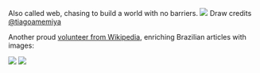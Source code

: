 Also called web, chasing to build a world with no barriers.
![](https://github.com/webysther/webysther/raw/master/samurai.png)
Draw credits [@tiagoamemiya](https://github.com/tiagoamemiya)

Another proud [volunteer from Wikipedia](https://commons.wikimedia.org/wiki/User:Webysther), enriching Brazilian articles with images:

[![](https://upload.wikimedia.org/wikipedia/commons/thumb/f/fc/Webysther_20170619072151_-_Pedra_do_ba%C3%BA_e_a_direita_Vale_do_Paiol_Grande.jpg/1280px-Webysther_20170619072151_-_Pedra_do_ba%C3%BA_e_a_direita_Vale_do_Paiol_Grande.jpg)](https://commons.wikimedia.org/wiki/File:Webysther_20170619072151_-_Pedra_do_ba%C3%BA_e_a_direita_Vale_do_Paiol_Grande.jpg)
[![](https://upload.wikimedia.org/wikipedia/commons/thumb/4/43/Webysther_20190304151621_-_Parque_da_Independ%C3%AAncia.jpg/1280px-Webysther_20190304151621_-_Parque_da_Independ%C3%AAncia.jpg)](https://commons.wikimedia.org/wiki/File:Webysther_20190304151621_-_Parque_da_Independ%C3%AAncia.jpg)

